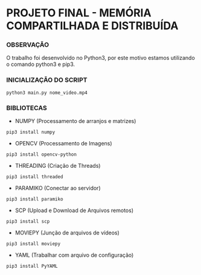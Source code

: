 # PROJETO FINAL - MEMÓRIA COMPARTILHADA E DISTRIBUÍDA

### OBSERVAÇÃO
O trabalho foi desenvolvido no Python3, por este motivo estamos utilizando o comando python3 e pip3.

### INICIALIZAÇÃO DO SCRIPT
```
python3 main.py nome_video.mp4
```

### BIBLIOTECAS

- NUMPY (Processamento de arranjos e matrizes)
```
pip3 install numpy
```
- OPENCV (Processamento de Imagens)
```
pip3 install opencv-python
```
- THREADING (Criação de Threads)
```
pip3 install threaded
```
- PARAMIKO (Conectar ao servidor)
```
pip3 install paramiko
```
- SCP (Upload e Download de Arquivos remotos)
```
pip3 install scp
```
- MOVIEPY (Junção de arquivos de vídeos)
```
pip3 install moviepy
```
- YAML (Trabalhar com arquivo de configuração)
```
pip3 install PyYAML
```
